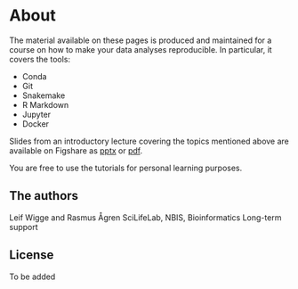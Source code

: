 # About

The material available on these pages is produced and maintained for a course on how to make your data analyses reproducible. In particular, it covers the tools:

* Conda
* Git
* Snakemake
* R Markdown
* Jupyter
* Docker

Slides from an introductory lecture covering the topics mentioned above are available on Figshare as [pptx](https://doi.org/10.6084/m9.figshare.5674450) or [pdf](https://doi.org/10.6084/m9.figshare.5674453.v1).

You are free to use the tutorials for personal learning purposes.

## The authors

Leif Wigge and Rasmus Ågren
SciLifeLab, NBIS, Bioinformatics Long-term support

## License

To be added
